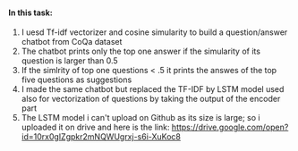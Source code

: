 #### In this task:
 
 1. I uesd Tf-idf vectorizer and cosine simularity to build a question/answer chatbot from CoQa dataset 
 2. The chatbot prints only the top one answer if the simularity of its question is larger than 0.5
 3. If the simlrity of top one questions < .5 it prints the answes of the top five questions as suggestions
 4. I made the same chatbot but replaced the TF-IDF by LSTM model used also for vectorization of questions by taking the output of the encoder part
 5. The LSTM model i can't upload on Github as its size is large; so i uploaded it on drive and here is the link: https://drive.google.com/open?id=10rx0gIZgpkr2mNQWUgrxj-s6i-XuKoc8
